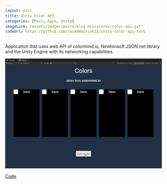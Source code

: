 ```yaml
---
layout: post
title: Unity Color API
categories: [Main, Apps, Unity]
imageLink: /assets/images/posts/blog-miniatures/color-api.gif"
codeUrl: https://github.com/JacekWozniak12/unity-color-api-test
---
```

Application that uses web API of colormind.io, Newtonsoft JSON.net library 
and the Unity Engine with its networking capabilities.

![](/assets/images/posts/blog-miniatures/color-api.gif)

[Code](https://github.com/JacekWozniak12/unity-color-api-test)

